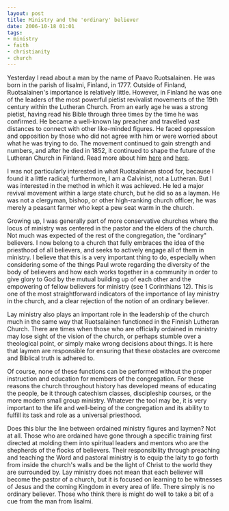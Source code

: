 ```yaml
---
layout: post
title: Ministry and the 'ordinary' believer
date: 2006-10-18 01:01
tags:
- ministry
- faith
- christianity
- church
---
```

Yesterday I read about a man by the name of Paavo Ruotsalainen. He was born in the parish of Iisalmi, Finland, in 1777. Outside of Finland, Ruotsalainen's importance is relatively little. However, in Finland he was one of the leaders of the most powerful pietist revivalist movements of the 19th century within the Lutheran Church. From an early age he was a strong pietist, having read his Bible through three times by the time he was confirmed. He became a well-known lay preacher and travelled vast distances to connect with other like-minded figures. He faced oppression and opposition by those who did not agree with him or were worried about what he was trying to do. The movement continued to gain strength and numbers, and after he died in 1852, it continued to shape the future of the Lutheran Church in Finland. Read more about him [here](http://en.wikipedia.org/wiki/Paavo_Ruotsalainen) and [here](http://countrystudies.us/finland/49.htm).

I was not particularly interested in what Ruotsalainen stood for, because I found it a little radical; furthermore, I am a Calvinist, not a Lutheran. But I was interested in the method in which it was achieved. He led a major revival movement within a large state church, but he did so as a layman. He was not a clergyman, bishop, or other high-ranking church officer, he was merely a peasant farmer who kept a pew seat warm in the church.

Growing up, I was generally part of more conservative churches where the locus of ministry was centered in the pastor and the elders of the church. Not much was expected of the rest of the congregation, the "ordinary" believers. I now belong to a church that fully embraces the idea of the priesthood of all believers, and seeks to actively engage all of them in ministry. I believe that this is a very important thing to do, especially when considering some of the things Paul wrote regarding the diversity of the body of believers and how each works together in a community in order to give glory to God by the mutual building up of each other and the empowering of fellow believers for ministry (see 1 Corinthians 12). This is one of the most straightforward indicators of the importance of lay ministry in the church, and a clear rejection of the notion of an ordinary believer.

Lay ministry also plays an important role in the leadership of the church much in the same way that Ruotsalainen functioned in the Finnish Lutheran Church. There are times when those who are officially ordained in ministry may lose sight of the vision of the church, or perhaps stumble over a theological point, or simply make wrong decisions about things. It is here that laymen are responsible for ensuring that these obstacles are overcome and Biblical truth is adhered to.

Of course, none of these functions can be performed without the proper instruction and education for members of the congregation. For these reasons the church throughout history has developed means of educating the people, be it through catechism classes, discipleship courses, or the more modern small group ministry. Whatever the tool may be, it is very important to the life and well-being of the congregation and its ability to fulfill its task and role as a universal priesthood.

Does this blur the line between ordained ministry figures and laymen? Not at all. Those who are ordained have gone through a specific training first directed at molding them into spiritual leaders and mentors who are the shepherds of the flocks of believers. Their responsibility through preaching and teaching the Word and pastoral ministry is to equip the laity to go forth from inside the church's walls and be the light of Christ to the world they are surrounded by. Lay ministry does not mean that each believer will become the pastor of a church, but it is focused on learning to be witnesses of Jesus and the coming Kingdom in every area of life. There simply is no ordinary believer. Those who think there is might do well to take a bit of a cue from the man from Iisalmi.
